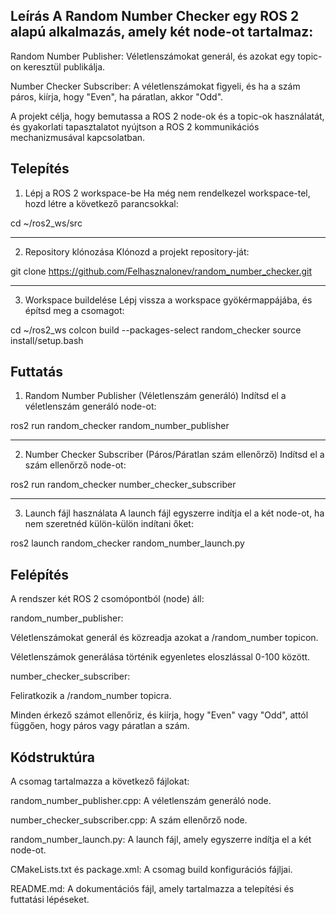 Leírás
A Random Number Checker egy ROS 2 alapú alkalmazás, amely két node-ot tartalmaz:
----------------------------------------------------------------------------------------
Random Number Publisher: Véletlenszámokat generál, és azokat egy topic-on keresztül publikálja.

Number Checker Subscriber: A véletlenszámokat figyeli, és ha a szám páros, kiírja, hogy "Even", ha páratlan, akkor "Odd".

A projekt célja, hogy bemutassa a ROS 2 node-ok és a topic-ok használatát, és gyakorlati tapasztalatot nyújtson a ROS 2 kommunikációs mechanizmusával kapcsolatban.

Telepítés
------------------------------------------------------------------
1. Lépj a ROS 2 workspace-be
Ha még nem rendelkezel workspace-tel, hozd létre a következő parancsokkal:


cd ~/ros2_ws/src

----------------------------------------
2. Repository klónozása
Klónozd a projekt repository-ját:


git clone https://github.com/Felhasznalonev/random_number_checker.git

---------------------------------------------------------------------
3. Workspace buildelése
Lépj vissza a workspace gyökérmappájába, és építsd meg a csomagot:


cd ~/ros2_ws
colcon build --packages-select random_checker
source install/setup.bash

Futtatás
--------------------------------------------
1. Random Number Publisher (Véletlenszám generáló)
Indítsd el a véletlenszám generáló node-ot:


ros2 run random_checker random_number_publisher

------------------------------------------------------
2. Number Checker Subscriber (Páros/Páratlan szám ellenőrző)
Indítsd el a szám ellenőrző node-ot:


ros2 run random_checker number_checker_subscriber

---------------------------------------------------------------
3. Launch fájl használata
A launch fájl egyszerre indítja el a két node-ot, ha nem szeretnéd külön-külön indítani őket:

ros2 launch random_checker random_number_launch.py

Felépítés
----------------------------
A rendszer két ROS 2 csomópontból (node) áll:

random_number_publisher:

Véletlenszámokat generál és közreadja azokat a /random_number topicon.

Véletlenszámok generálása történik egyenletes eloszlással 0-100 között.

number_checker_subscriber:

Feliratkozik a /random_number topicra.

Minden érkező számot ellenőriz, és kiírja, hogy "Even" vagy "Odd", attól függően, hogy páros vagy páratlan a szám.

Kódstruktúra
------------------------------------------------------------------------------
A csomag tartalmazza a következő fájlokat:

random_number_publisher.cpp: A véletlenszám generáló node.

number_checker_subscriber.cpp: A szám ellenőrző node.

random_number_launch.py: A launch fájl, amely egyszerre indítja el a két node-ot.

CMakeLists.txt és package.xml: A csomag build konfigurációs fájljai.

README.md: A dokumentációs fájl, amely tartalmazza a telepítési és futtatási lépéseket.
